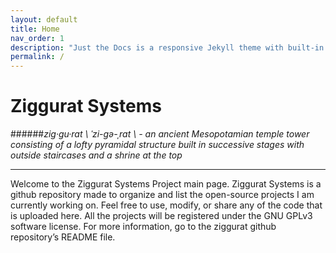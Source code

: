 ```yaml
---
layout: default
title: Home
nav_order: 1
description: "Just the Docs is a responsive Jekyll theme with built-in search that is easily customizable and hosted on GitHub Pages."
permalink: /
---
```


# Ziggurat Systems

######*zig·gu·rat \ ˈzi-gə-ˌrat  \ - an ancient Mesopotamian temple tower consisting of a lofty pyramidal structure built in successive stages with outside staircases and a shrine at the top*

---

Welcome to the Ziggurat Systems Project main page. Ziggurat Systems is a github repository made to organize and list the open-source projects I am currently working on. Feel free to use, modify, or share any of the code that is uploaded here. All the projects will be registered under the GNU GPLv3 software license. For more information, go to the ziggurat github repository’s README file.

